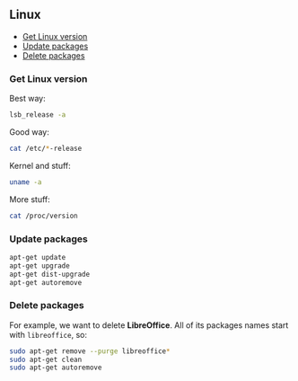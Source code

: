 ## Linux

- [Get Linux version](#get-linux-version)
- [Update packages](#update-packages)
- [Delete packages](#delete-packages)

### Get Linux version

Best way:

``` bash
lsb_release -a
```

Good way:

``` bash
cat /etc/*-release
```

Kernel and stuff:

``` bash
uname -a
```

More stuff:

``` bash
cat /proc/version
```

### Update packages

``` bash
apt-get update
apt-get upgrade
apt-get dist-upgrade
apt-get autoremove
```

### Delete packages

For example, we want to delete **LibreOffice**. All of its packages names start with `libreoffice`, so:

``` bash
sudo apt-get remove --purge libreoffice*
sudo apt-get clean
sudo apt-get autoremove
```
